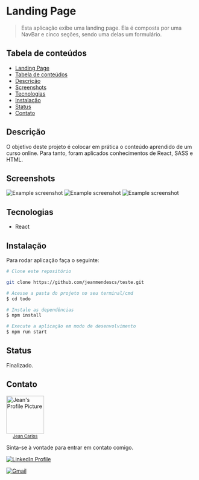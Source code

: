 # Landing Page

> Esta aplicação exibe uma landing page. Ela é composta por uma NavBar e cinco seções, sendo uma delas um formulário.

## Tabela de conteúdos

<!--ts-->

- [Landing Page](#landing-page)
- [Tabela de conteúdos](#tabela-de-conteúdos)
- [Descrição](#descrição)
- [Screenshots](#screenshots)
- [Tecnologias](#tecnologias)
- [Instalação](#instalação)
- [Status](#status)
- [Contato](#contato)

<!--te-->

## Descrição

O objetivo deste projeto é colocar em prática o conteúdo aprendido de um curso online. Para tanto, foram aplicados conhecimentos de React, SASS e HTML.

## Screenshots

![Example screenshot](https://imgur.com/SPbaUq3.jpg)
![Example screenshot](https://imgur.com/qKcPrp9.jpg)
![Example screenshot](https://imgur.com/RiYXSbe.jpg)

## Tecnologias

- React

## Instalação

Para rodar aplicação faça o seguinte:

```bash
# Clone este repositório

git clone https://github.com/jeanmendescs/teste.git

# Acesse a pasta do projeto no seu terminal/cmd
$ cd todo

# Instale as dependências
$ npm install

# Execute a aplicação em modo de desenvolvimento
$ npm run start
```

## Status

Finalizado.

## Contato

<div style="display:flex">
<a href="https://github.com/jeanmendescs">
 <img height="auto" src="https://avatars3.githubusercontent.com/u/57002849?s=400&u=fff71a8a729144edec9bfd51b2d6dd89af52e00a&v=4" width="100px;" alt="Jean's Profile Picture"/>
 <br />
 <sub style="display:block; text-align:center;"><span >Jean Carlos</span></sub></a> <a href="https://github.com/jeanmendescs" title="Jean's Profile Picture"></a>
</div>

Sinta-se à vontade para entrar em contato comigo.

<div style="display: inline-block;">
<a href="https://www.linkedin.com/in/jean-mendes//"><img src="https://img.shields.io/badge/linkedin-%230077B5.svg?&style=for-the-badge&logo=linkedin&logoColor=white" alt="LinkedIn Profile" ></a>

<a href="mailto:mendes.jean.cs@gmail.com"><img src="https://img.shields.io/badge/gmail-D14836?&style=for-the-badge&logo=gmail&logoColor=white" alt="Gmail" ></a>

</div>
